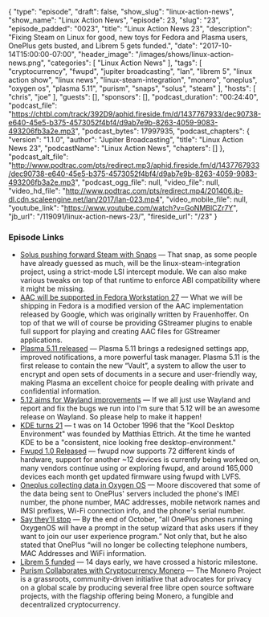 {
  "type": "episode",
  "draft": false,
  "show_slug": "linux-action-news",
  "show_name": "Linux Action News",
  "episode": 23,
  "slug": "23",
  "episode_padded": "0023",
  "title": "Linux Action News 23",
  "description": "Fixing Steam on Linux for good, new toys for Fedora and Plasma users, OnePlus gets busted, and Librem 5 gets funded.",
  "date": "2017-10-14T15:00:00-07:00",
  "header_image": "/images/shows/linux-action-news.png",
  "categories": [
    "Linux Action News"
  ],
  "tags": [
    "cryptocurrency",
    "fwupd",
    "jupiter broadcasting",
    "lan",
    "librem 5",
    "linux action show",
    "linux news",
    "linux-steam-integration",
    "monero",
    "oneplus",
    "oxygen os",
    "plasma 5.11",
    "purism",
    "snaps",
    "solus",
    "steam"
  ],
  "hosts": [
    "chris",
    "joe"
  ],
  "guests": [],
  "sponsors": [],
  "podcast_duration": "00:24:40",
  "podcast_file": "https://chtbl.com/track/392D9/aphid.fireside.fm/d/1437767933/dec90738-e640-45e5-b375-4573052f4bf4/d9ab7e9b-8263-4059-9083-493206fb3a2e.mp3",
  "podcast_bytes": 17997935,
  "podcast_chapters": {
    "version": "1.1.0",
    "author": "Jupiter Broadcasting",
    "title": "Linux Action News 23",
    "podcastName": "Linux Action News",
    "chapters": []
  },
  "podcast_alt_file": "http://www.podtrac.com/pts/redirect.mp3/aphid.fireside.fm/d/1437767933/dec90738-e640-45e5-b375-4573052f4bf4/d9ab7e9b-8263-4059-9083-493206fb3a2e.mp3",
  "podcast_ogg_file": null,
  "video_file": null,
  "video_hd_file": "http://www.podtrac.com/pts/redirect.mp4/201406.jb-dl.cdn.scaleengine.net/lan/2017/lan-023.mp4",
  "video_mobile_file": null,
  "youtube_link": "https://www.youtube.com/watch?v=GoNMBlCZr7Y",
  "jb_url": "/119091/linux-action-news-23/",
  "fireside_url": "/23"
}


### Episode Links

  * [Solus pushing forward Steam with Snaps](https://plus.google.com/+Solus-Project/posts/ZL8C2wBqbfg "Solus pushing forward Steam with Snaps") — That snap, as some people have already guessed as much, will be the linux-steam-integration project, using a strict-mode LSI intercept module. We can also make various tweaks on top of that runtime to enforce ABI compatibility where it might be missing. 
  * [AAC will be supported in Fedora Workstation 27](https://blogs.gnome.org/uraeus/2017/10/12/aac-support-will-be-available-in-fedora-workstation-27/ "AAC will be supported in Fedora Workstation 27") — What we will be shipping in Fedora is a modified version of the AAC implementation released by Google, which was originally written by Frauenhoffer. On top of that we will of course be providing GStreamer plugins to enable full support for playing and creating AAC files for GStreamer applications.
  * [Plasma 5.11 released](https://www.kde.org/announcements/plasma-5.11.0.php "Plasma 5.11 released") — Plasma 5.11 brings a redesigned settings app, improved notifications, a more powerful task manager. Plasma 5.11 is the first release to contain the new “Vault”, a system to allow the user to encrypt and open sets of documents in a secure and user-friendly way, making Plasma an excellent choice for people dealing with private and confidential information.
  * [5.12 aims for Wayland improvements](https://www.phoronix.com/scan.php?page=news_item&px=Plasma-5.12-Wayland-Release "5.12 aims for Wayland improvements") — If we all just use Wayland and report and fix the bugs we run into I'm sure that 5.12 will be an awesome release on Wayland. So please help to make it happen! 
  * [KDE turns 21](https://www.phoronix.com/scan.php?page=news_item&px=KDE-21-Years-Old "KDE turns 21") — t was on 14 October 1996 that the "Kool Desktop Environment" was founded by Matthias Ettrich. At the time he wanted KDE to be a "consistent, nice looking free desktop-environment." 
  * [Fwupd 1.0 Released](https://www.phoronix.com/scan.php?page=news_item&px=fwupd-1.0-Released "Fwupd 1.0 Released") — fwupd now supports 72 different kinds of hardware, support for another ~12 devices is currently being worked on, many vendors continue using or exploring fwupd, and around 165,000 devices each month get updated firmware using fwupd with LVFS. 
  * [Oneplus collecting data in Oxygen OS](http://www.androidpolice.com/2017/10/10/never-settle-oneplus-found-collecting-personally-identifiable-analytics-data-phone-owners/ "Oneplus collecting data in Oxygen OS") — Moore discovered that some of the data being sent to OnePlus' servers included the phone's IMEI number, the phone number, MAC addresses, mobile network names and IMSI prefixes, Wi-Fi connection info, and the phone's serial number. 
  * [Say they'll stop](https://www.xda-developers.com/oneplus-talks-oxygenos-analytics-stops/ "Say they'll stop") — By the end of October, “all OnePlus phones running OxygenOS will have a prompt in the setup wizard that asks users if they want to join our user experience program.” Not only that, but he also stated that OnePlus “will no longer be collecting telephone numbers, MAC Addresses and WiFi information.
  * [Librem 5 funded](https://puri.sm/posts/librem-5-over-1-6-million-what-this-means-for-you/ "Librem 5 funded") — 14 days early, we have crossed a historic milestone.
  * [Purism Collaborates with Cryptocurrency Monero](https://puri.sm/posts/purism-collaborates-with-cryptocurrency-monero-to-enable-mobile-payments/ "Purism Collaborates with Cryptocurrency Monero") — The Monero Project is a grassroots, community-driven initiative that advocates for privacy on a global scale by producing several free libre open source software projects, with the flagship offering being Monero, a fungible and decentralized cryptocurrency.


